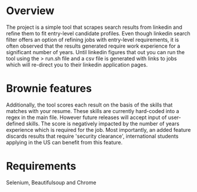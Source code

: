 # Overview

The project is a simple tool that scrapes search results from linkedin and refine them to fit entry-level candidate profiles. Even though linkedin search filter offers an option of refining jobs with entry-level requirements, it is often observed that the results generated require work experience for a significant number of years. Until linkedin figures that out you can run the tool using the > run.sh file and a csv file is generated with links to jobs which will re-direct you to their linkedin application pages.

# Brownie features

Additionally, the tool scores each result on the basis of the skills that matches with your resume. These skills are currently hard-coded into a regex in the main file. However future releases will accept input of user-defined skills. The score is negatively impacted by the number of years experience which is required for the job. Most importantly, an added feature discards results that require 'security clearance', international students applying in the US can benefit from this feature.

# Requirements
Selenium, Beautifulsoup and Chrome
